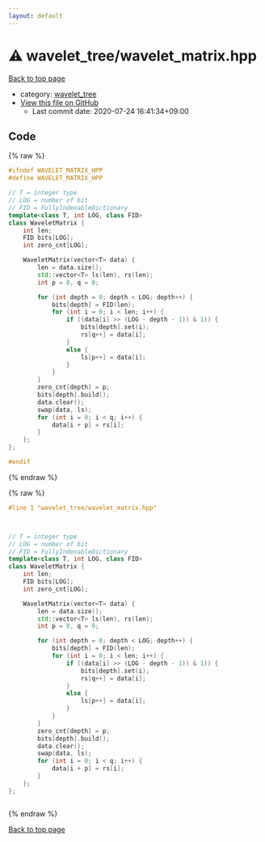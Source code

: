 ```yaml
---
layout: default
---
```


<!-- mathjax config similar to math.stackexchange -->
<script type="text/javascript" async
  src="https://cdnjs.cloudflare.com/ajax/libs/mathjax/2.7.5/MathJax.js?config=TeX-MML-AM_CHTML">
</script>
<script type="text/x-mathjax-config">
  MathJax.Hub.Config({
    TeX: { equationNumbers: { autoNumber: "AMS" }},
    tex2jax: {
      inlineMath: [ ['$','$'] ],
      processEscapes: true
    },
    "HTML-CSS": { matchFontHeight: false },
    displayAlign: "left",
    displayIndent: "2em"
  });
</script>

<script type="text/javascript" src="https://cdnjs.cloudflare.com/ajax/libs/jquery/3.4.1/jquery.min.js"></script>
<script src="https://cdn.jsdelivr.net/npm/jquery-balloon-js@1.1.2/jquery.balloon.min.js" integrity="sha256-ZEYs9VrgAeNuPvs15E39OsyOJaIkXEEt10fzxJ20+2I=" crossorigin="anonymous"></script>
<script type="text/javascript" src="../../assets/js/copy-button.js"></script>
<link rel="stylesheet" href="../../assets/css/copy-button.css" />


# :warning: wavelet_tree/wavelet_matrix.hpp

<a href="../../index.html">Back to top page</a>

* category: <a href="../../index.html#2e27b575d470dfe6774b874d3fb14827">wavelet_tree</a>
* <a href="{{ site.github.repository_url }}/blob/master/wavelet_tree/wavelet_matrix.hpp">View this file on GitHub</a>
    - Last commit date: 2020-07-24 16:41:34+09:00




## Code

<a id="unbundled"></a>
{% raw %}
```cpp
#ifndef WAVELET_MATRIX_HPP
#define WAVELET_MATRIX_HPP

// T = integer type
// LOG = number of bit
// FID = FullyIndexableDictionary
template<class T, int LOG, class FID>
class WaveletMatrix {
    int len;
    FID bits[LOG];
    int zero_cnt[LOG];

    WaveletMatrix(vector<T> data) {
        len = data.size();
        std::vector<T> ls(len), rs(len);
        int p = 0, q = 0;

        for (int depth = 0; depth < LOG; depth++) {
            bits[depth] = FID(len);
            for (int i = 0; i < len; i++) {
                if ((data[i] >> (LOG - depth - 1)) & 1)) {
                    bits[depth].set(i);
                    rs[q++] = data[i];
                }
                else {
                    ls[p++] = data[i];
                }
            }
        }
        zero_cnt[depth] = p;
        bits[depth].build();
        data.clear();
        swap(data, ls);
        for (int i = 0; i < q; i++) {
            data[i + p] = rs[i];
        }
    };
};

#endif
```
{% endraw %}

<a id="bundled"></a>
{% raw %}
```cpp
#line 1 "wavelet_tree/wavelet_matrix.hpp"



// T = integer type
// LOG = number of bit
// FID = FullyIndexableDictionary
template<class T, int LOG, class FID>
class WaveletMatrix {
    int len;
    FID bits[LOG];
    int zero_cnt[LOG];

    WaveletMatrix(vector<T> data) {
        len = data.size();
        std::vector<T> ls(len), rs(len);
        int p = 0, q = 0;

        for (int depth = 0; depth < LOG; depth++) {
            bits[depth] = FID(len);
            for (int i = 0; i < len; i++) {
                if ((data[i] >> (LOG - depth - 1)) & 1)) {
                    bits[depth].set(i);
                    rs[q++] = data[i];
                }
                else {
                    ls[p++] = data[i];
                }
            }
        }
        zero_cnt[depth] = p;
        bits[depth].build();
        data.clear();
        swap(data, ls);
        for (int i = 0; i < q; i++) {
            data[i + p] = rs[i];
        }
    };
};



```
{% endraw %}

<a href="../../index.html">Back to top page</a>

